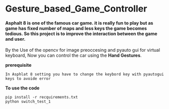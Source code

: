 # Gesture_based_Game_Controller
#### **Asphalt 8** is one of the famous car game. it is really fun to play but as game has **fixed number of maps and less keys** the game becomes **tedious**. So this project is to improve the interaction between the game and user.
By the Use of the opencv for image preoccesing and pyauto gui for virtual keyboard, Now you can control the car using the **Hand Gestures**.


**prerequisite**
```
In Asphlat 8 setting you have to change the keybord key with pyautogui keys to avoide error
```
**To use the code** 
```
pip install -r recquirements.txt
python switch_test_1
```
